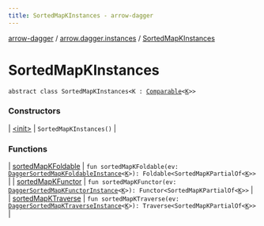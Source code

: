 ```yaml
---
title: SortedMapKInstances - arrow-dagger
---
```


[arrow-dagger](../../index.html) / [arrow.dagger.instances](../index.html) / [SortedMapKInstances](./index.html)

# SortedMapKInstances

`abstract class SortedMapKInstances<K : `[`Comparable`](https://kotlinlang.org/api/latest/jvm/stdlib/kotlin/-comparable/index.html)`<`[`K`](index.html#K)`>>`

### Constructors

| [&lt;init&gt;](-init-.html) | `SortedMapKInstances()` |

### Functions

| [sortedMapKFoldable](sorted-map-k-foldable.html) | `fun sortedMapKFoldable(ev: `[`DaggerSortedMapKFoldableInstance`](../-dagger-sorted-map-k-foldable-instance/index.html)`<`[`K`](index.html#K)`>): Foldable<SortedMapKPartialOf<`[`K`](index.html#K)`>>` |
| [sortedMapKFunctor](sorted-map-k-functor.html) | `fun sortedMapKFunctor(ev: `[`DaggerSortedMapKFunctorInstance`](../-dagger-sorted-map-k-functor-instance/index.html)`<`[`K`](index.html#K)`>): Functor<SortedMapKPartialOf<`[`K`](index.html#K)`>>` |
| [sortedMapKTraverse](sorted-map-k-traverse.html) | `fun sortedMapKTraverse(ev: `[`DaggerSortedMapKTraverseInstance`](../-dagger-sorted-map-k-traverse-instance/index.html)`<`[`K`](index.html#K)`>): Traverse<SortedMapKPartialOf<`[`K`](index.html#K)`>>` |

